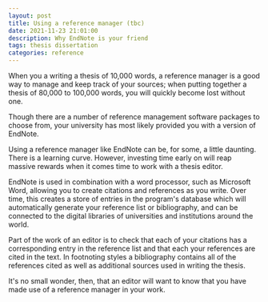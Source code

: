 ```yaml
---
layout: post
title: Using a reference manager (tbc)
date: 2021-11-23 21:01:00
description: Why EndNote is your friend
tags: thesis dissertation
categories: reference
---
```


When you a writing a thesis of 10,000 words, a reference manager is a good way to manage and keep track of your sources; when putting together a thesis of 80,000 to 100,000 words, you will quickly become lost without one. 

Though there are a number of reference management software packages to choose from, your university has most likely provided you with a version of EndNote. 

Using a reference manager like EndNote can be, for some, a little daunting. There is a learning curve. However, investing time early on will reap massive rewards when it comes time to work with a thesis editor. 

EndNote is used in combination with a word processor, such as Microsoft Word, allowing you to create citations and references as you write. Over time, this creates a store of entries in the program's database which will automatically generate your reference list or bibliography, and can be connected to the digital libraries of universities and institutions around the world. 

Part of the work of an editor is to check that each of your citations has a corresponding entry in the reference list and that each your references are cited in the text. In footnoting styles a bibliography contains all of the references cited as well as additional sources used in writing the thesis. 

It's no small wonder, then, that an editor will want to know that you have made use of a reference manager in your work. 